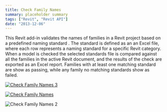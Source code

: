 ```yaml
---
title: Check Family Names
summary: placeholder summary
tags: ["Revit", "Revit API"]
date: "2013-12-06"
---
```


This Revit add-in validates the names of families in a Revit project based on a predefined naming standard . The standard is defined as an an Excel file, where each row represents a naming standard for a specific Revit category. When a model is checked the selected standards file is compared against all the families in the active Revit document, and the results of the check are exported as an Excel report. Families with at least one matching standard are show as passing, while any family no matching standards show as failed.

[![Check Family Names 3](http://www.ericanastas.com/wp-content/uploads/2013/12/Check-Family-Names-3.jpg)](Check-Family-Names-3.png)

[![Check Family Names](http://www.ericanastas.com/wp-content/uploads/2013/12/Check-Family-Names1.jpg)](Check-Family-Names1.png)

![Check Family Names 2](Check-Family-Names-2.png)
